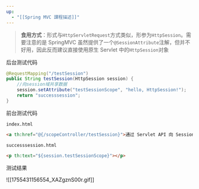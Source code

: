 ```yaml
---
up:
  - "[[Spring MVC 課程描述]]"
---
```

> **食用方式**：形式与`HttpServletRequest`方式类似，形参为`HttpSession`。需要注意的是 SpringMVC 虽然提供了一个`@SessionAttribute`注解，但并不好用，因此反而建议直接使用原生 Servlet 中的`HttpSession`对象

后台测试代码

```java
@RequestMapping("/testSession")
public String testSession(HttpSession session) {
    //向session域共享数据
    session.setAttribute("testSessionScope", "hello, HttpSession!");
    return "successsession";
}
```

前台测试代码

`index.html`

```html
<a th:href="@{/scopeController/testSession}">通过 Servlet API 向 Session 域对象共享数据</a><br/>
```

`successsession.html`

```html
<p th:text="${session.testSessionScope}"></p>
```

测试结果

![[1755431156554_XAZgznS00r.gif]]
